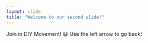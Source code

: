 ```yaml
---
layout: slide
title: "Welcome to our second slide!"
---
```

Join in DIY Movement! 😃 
Use the left arrow to go back!
